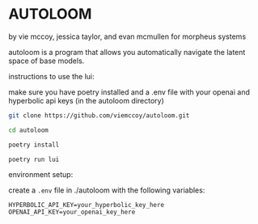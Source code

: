 # AUTOLOOM
by vie mccoy, jessica taylor, and evan mcmullen for morpheus systems

autoloom is a program that allows you automatically navigate the latent space of base models.

instructions to use the lui:

make sure you have poetry installed and a .env file with your openai and hyperbolic api keys (in the autoloom directory)

```bash
git clone https://github.com/viemccoy/autoloom.git

cd autoloom

poetry install

poetry run lui
```

environment setup:

create a `.env` file in ./autoloom with the following variables:

```env
HYPERBOLIC_API_KEY=your_hyperbolic_key_here
OPENAI_API_KEY=your_openai_key_here
```
